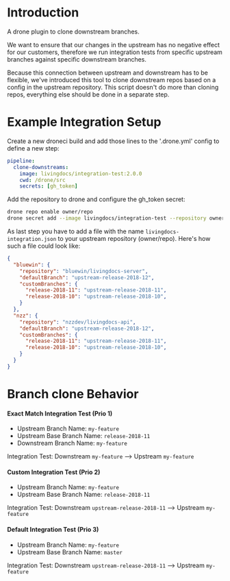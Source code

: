 # Introduction

A drone plugin to clone downstream branches.

We want to ensure that our changes in the upstream has no negative effect for our customers, therefore we run integration tests from specific upstream branches against specific downstream branches.

Because this connection between upstream and downstream has to be flexible, we've introduced this tool to clone downstream repos based on a config in the upstream repository. This script doesn't do more than cloning repos, everything else should be done in a separate step.

# Example Integration Setup

Create a new droneci build and add those lines to the '.drone.yml' config to define a new step:
```yaml
pipeline:
  clone-downstreams:
    image: livingdocs/integration-test:2.0.0
    cwd: /drone/src
    secrets: [gh_token]
```

Add the repository to drone and configure the gh_token secret:
```bash
drone repo enable owner/repo
drone secret add --image livingdocs/integration-test --repository owner/repo --name GH_TOKEN --value GITHUBTOKEN
```

As last step you have to add a file with the name `livingdocs-integration.json` to your upstream repository (owner/repo).
Here's how such a file could look like:
```json
{
  "bluewin": {
    "repository": "bluewin/livingdocs-server",
    "defaultBranch": "upstream-release-2018-12",
    "customBranches": {
      "release-2018-11": "upstream-release-2018-11",
      "release-2018-10": "upstream-release-2018-10",
    }
  },
  "nzz": {
    "repository": "nzzdev/livingdocs-api",
    "defaultBranch": "upstream-release-2018-12",
    "customBranches": {
      "release-2018-11": "upstream-release-2018-11",
      "release-2018-10": "upstream-release-2018-10",
    }
  }
}
```

# Branch clone Behavior

#### Exact Match Integration Test (Prio 1)

* Upstream Branch Name: `my-feature`
* Upstream Base Branch Name: `release-2018-11`
* Downstream Branch Name: `my-feature`

Integration Test: Downstream `my-feature` --> Upstream `my-feature`

#### Custom Integration Test (Prio 2)

* Upstream Branch Name: `my-feature`
* Upstream Base Branch Name: `release-2018-11`

Integration Test: Downstream `upstream-release-2018-11` --> Upstream `my-feature`

#### Default Integration Test (Prio 3)

* Upstream Branch Name: `my-feature`
* Upstream Base Branch Name: `master`

Integration Test: Downstream `upstream-release-2018-11` --> Upstream `my-feature`
